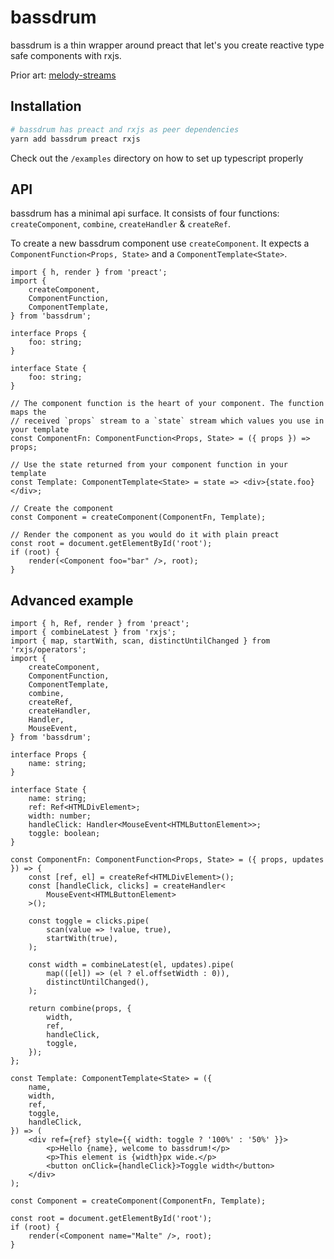 # bassdrum

bassdrum is a thin wrapper around preact that let's you create reactive type safe components with rxjs.

Prior art: [melody-streams](https://github.com/trivago/melody/tree/master/packages/melody-streams)

## Installation

```bash
# bassdrum has preact and rxjs as peer dependencies
yarn add bassdrum preact rxjs
```

Check out the `/examples` directory on how to set up typescript properly

## API

bassdrum has a minimal api surface. It consists of four functions: `createComponent`, `combine`, `createHandler` & `createRef`.

To create a new bassdrum component use `createComponent`. It expects a `ComponentFunction<Props, State>` and a `ComponentTemplate<State>`.

```tsx
import { h, render } from 'preact';
import {
    createComponent,
    ComponentFunction,
    ComponentTemplate,
} from 'bassdrum';

interface Props {
    foo: string;
}

interface State {
    foo: string;
}

// The component function is the heart of your component. The function maps the
// received `props` stream to a `state` stream which values you use in your template
const ComponentFn: ComponentFunction<Props, State> = ({ props }) => props;

// Use the state returned from your component function in your template
const Template: ComponentTemplate<State> = state => <div>{state.foo}</div>;

// Create the component
const Component = createComponent(ComponentFn, Template);

// Render the component as you would do it with plain preact
const root = document.getElementById('root');
if (root) {
    render(<Component foo="bar" />, root);
}
```

## Advanced example

```tsx
import { h, Ref, render } from 'preact';
import { combineLatest } from 'rxjs';
import { map, startWith, scan, distinctUntilChanged } from 'rxjs/operators';
import {
    createComponent,
    ComponentFunction,
    ComponentTemplate,
    combine,
    createRef,
    createHandler,
    Handler,
    MouseEvent,
} from 'bassdrum';

interface Props {
    name: string;
}

interface State {
    name: string;
    ref: Ref<HTMLDivElement>;
    width: number;
    handleClick: Handler<MouseEvent<HTMLButtonElement>>;
    toggle: boolean;
}

const ComponentFn: ComponentFunction<Props, State> = ({ props, updates }) => {
    const [ref, el] = createRef<HTMLDivElement>();
    const [handleClick, clicks] = createHandler<
        MouseEvent<HTMLButtonElement>
    >();

    const toggle = clicks.pipe(
        scan(value => !value, true),
        startWith(true),
    );

    const width = combineLatest(el, updates).pipe(
        map(([el]) => (el ? el.offsetWidth : 0)),
        distinctUntilChanged(),
    );

    return combine(props, {
        width,
        ref,
        handleClick,
        toggle,
    });
};

const Template: ComponentTemplate<State> = ({
    name,
    width,
    ref,
    toggle,
    handleClick,
}) => (
    <div ref={ref} style={{ width: toggle ? '100%' : '50%' }}>
        <p>Hello {name}, welcome to bassdrum!</p>
        <p>This element is {width}px wide.</p>
        <button onClick={handleClick}>Toggle width</button>
    </div>
);

const Component = createComponent(ComponentFn, Template);

const root = document.getElementById('root');
if (root) {
    render(<Component name="Malte" />, root);
}
```
